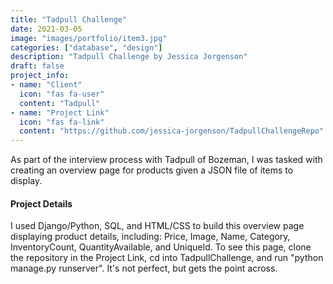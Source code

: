 ```yaml
---
title: "Tadpull Challenge"
date: 2021-03-05
image: "images/portfolio/item3.jpg"
categories: ["database", "design"]
description: "Tadpull Challenge by Jessica Jorgenson"
draft: false
project_info:
- name: "Client"
  icon: "fas fa-user"
  content: "Tadpull"
- name: "Project Link"
  icon: "fas fa-link"
  content: "https://github.com/jessica-jorgenson/TadpullChallengeRepo"
---
```


As part of the interview process with Tadpull of Bozeman, I was tasked with creating an overview page for products given a JSON file of items to display.


#### Project Details

I used Django/Python, SQL, and HTML/CSS to build this overview page displaying product details, including: Price, Image, Name, Category, InventoryCount, QuantityAvailable, and
UniqueId. To see this page, clone the repository in the Project Link, cd into TadpullChallenge, and run "python manage.py runserver". It's not perfect, but gets the point across.
